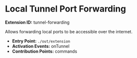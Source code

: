 # Local Tunnel Port Forwarding

**Extension ID:** tunnel-forwarding

Allows forwarding local ports to be accessible over the internet.

* **Entry Point:** `./out/extension`
* **Activation Events:** onTunnel
* **Contribution Points:** commands
